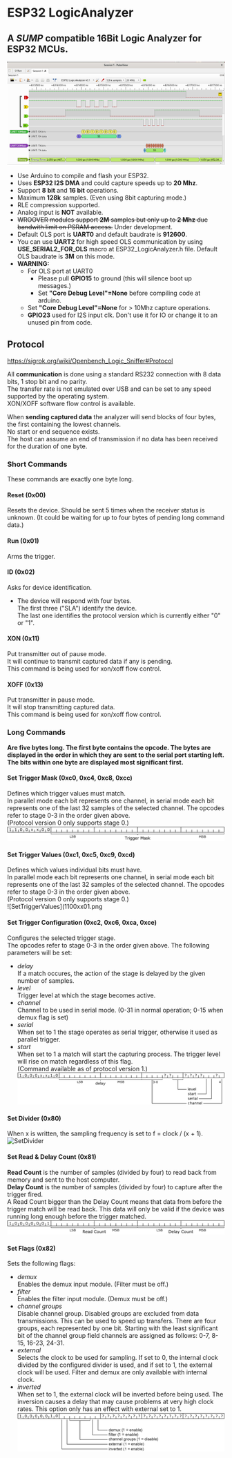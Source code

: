 # ESP32 LogicAnalyzer

## A *SUMP* compatible 16Bit Logic Analyzer for ESP32 MCUs.

![PulseView](/ESP32_LogicAnalyzer_in_PulseViewSmall.png)

* Use Arduino to compile and flash your ESP32.
* Uses **ESP32 I2S DMA** and could capture speeds up to **20 Mhz**.
* Support **8 bit** and **16 bit** operations.
* Maximum **128k** samples. (Even using 8bit capturing mode.)
* RLE compression supported.
* Analog input is **NOT** available.
* ~~WROOVER modules support **2M** samples but only up to **2 Mhz** due bandwith limit on PSRAM access.~~ Under development.
* Default OLS port is **UART0** and default baudrate is **912600**.
* You can use **UART2** for high speed OLS communication by using **USE_SERIAL2_FOR_OLS** macro at ESP32_LogicAnalyzer.h file. Default OLS baudrate is **3M** on this mode.
* **WARNING:** 
  - For OLS port at UART0
    - Please pull **GPIO15** to ground (this will silence boot up messages.)
    - Set **"Core Debug Level"=None** before compiling code at arduino.
  - Set **"Core Debug Level"=None** for > 10Mhz capture operations.
  - **GPIO23** used for I2S input clk. Don't use it for IO or change it to an unused pin from code.

  
## Protocol  

https://sigrok.org/wiki/Openbench_Logic_Sniffer#Protocol

All **communication** is done using a standard RS232 connection with 8 data bits, 1 stop bit and no parity.  
The transfer rate is not emulated over USB and can be set to any speed supported by the operating system.  
XON/XOFF software flow control is available. 
  
When **sending captured data** the analyzer will send blocks of four bytes, the first containing the lowest channels.  
No start or end sequence exists.  
The host can assume an end of transmission if no data has been received for the duration of one byte.  

### Short Commands
These commands are exactly one byte long.  
#### Reset (0x00)
Resets the device. Should be sent 5 times when the receiver status is unknown. (It could be waiting for up to four bytes of pending long command data.)
#### Run (0x01)
Arms the trigger.
#### ID (0x02)
Asks for device identification.  
 - The device will respond with four bytes.  
The first three ("SLA") identify the device.  
The last one identifies the protocol version which is currently either "0" or "1".
#### XON (0x11)
Put transmitter out of pause mode.  
It will continue to transmit captured data if any is pending.  
This command is being used for xon/xoff flow control.
#### XOFF (0x13)
Put transmitter in pause mode.  
It will stop transmitting captured data.  
This command is being used for xon/xoff flow control.
### Long Commands
**Are five bytes long. The first byte contains the opcode. The bytes are displayed in the order in which they are sent to the serial port starting left. The bits within one byte are displayed most significant first.**  
#### Set Trigger Mask (0xc0, 0xc4, 0xc8, 0xcc)  
Defines which trigger values must match.  
In parallel mode each bit represents one channel, in serial mode each bit represents one of the last 32 samples of the selected channel. The opcodes refer to stage 0-3 in the order given above.  
(Protocol version 0 only supports stage 0.)  
![SetTriggerMask](1100xx00.png)
#### Set Trigger Values (0xc1, 0xc5, 0xc9, 0xcd)  
Defines which values individual bits must have.  
In parallel mode each bit represents one channel, in serial mode each bit represents one of the last 32 samples of the selected channel. The opcodes refer to stage 0-3 in the order given above.  
(Protocol version 0 only supports stage 0.)  
![SetTriggerValues](1100xx01.png
#### Set Trigger Configuration (0xc2, 0xc6, 0xca, 0xce)  
Configures the selected trigger stage.  
The opcodes refer to stage 0-3 in the order given above. The following parameters will be set:  
  - *delay*  
If a match occures, the action of the stage is delayed by the given number of samples.
  - *level*  
Trigger level at which the stage becomes active.
  - *channel*  
Channel to be used in serial mode. (0-31 in normal operation; 0-15 when demux flag is set)
  - *serial*  
When set to 1 the stage operates as serial trigger, otherwise it used as parallel trigger.
  - *start*  
When set to 1 a match will start the capturing process. The trigger level will rise on match regardless of this flag.  
(Command available as of protocol version 1.)  
![SetTriggerConfiguration](1100xx10.png)  
#### Set Divider (0x80)  
When x is written, the sampling frequency is set to f = clock / (x + 1).  
![SetDivider](https://sigrok.org/wimg/0/02/10000000.png)
#### Set Read & Delay Count (0x81)  
**Read Count** is the number of samples (divided by four) to read back from memory and sent to the host computer.  
**Delay Count** is the number of samples (divided by four) to capture after the trigger fired.  
A Read Count bigger than the Delay Count means that data from before the trigger match will be read back. This data will only be valid if the device was running long enough before the trigger matched.  
![SetRead&DelayCount](10000001.png)  
#### Set Flags (0x82)  
Sets the following flags:  
  - *demux*  
Enables the demux input module. (Filter must be off.)
  - *filter*  
Enables the filter input module. (Demux must be off.)
  - *channel groups*  
Disable channel group. Disabled groups are excluded from data transmissions. This can be used to speed up transfers. There are four groups, each represented by one bit. Starting with the least significant bit of the channel group field channels are assigned as follows: 0-7, 8-15, 16-23, 24-31.
  - *external*  
Selects the clock to be used for sampling. If set to 0, the internal clock divided by the configured divider is used, and if set to 1, the external clock will be used. Filter and demux are only available with internal clock.
  - *inverted*  
When set to 1, the external clock will be inverted before being used. The inversion causes a delay that may cause problems at very high clock rates. This option only has an effect with external set to 1.  
![SetFlags](10000010.png)  
